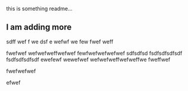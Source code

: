 this is something readme...

## I am adding more 
sdff wef f we dsf e wefwf we
few fwef weff

fwefwef
wefwefweffwefwef
fewfwefwefwefwef
sdfsdfsd
fsdfsdfsdfsdf
fsdfsdfsdfsdf
ewefewf
wewefwef
wefwefweffwefweffwe
fweffwef

fwefwefwef

efwef